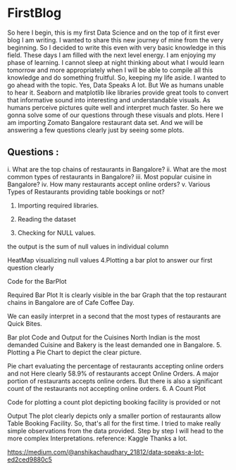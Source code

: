 # FirstBlog
So here I begin, this is my first Data Science and on the top of it first ever blog I am writing.
I wanted to share this new journey of mine from the very beginning. So I decided to write this even with very basic knowledge in this field. These days I am filled with the next level energy. I am enjoying my phase of learning. I cannot sleep at night thinking about what I would learn tomorrow and more appropriately when I will be able to compile all this knowledge and do something fruitful.
So, keeping my life aside. I wanted to go ahead with the topic.
Yes, Data Speaks A lot.
But We as humans unable to hear it. Seaborn and matplotlib like libraries provide great tools to convert that informative sound into interesting and understandable visuals. As humans perceive pictures quite well and interpret much faster. So here we gonna solve some of our questions through these visuals and plots.
Here I am importing Zomato Bangalore restaurant data set. And we will be answering a few questions clearly just by seeing some plots.
## Questions :
i. What are the top chains of restaurants in Bangalore?
ii. What are the most common types of restaurants in Bangalore?
iii. Most popular cuisine in Bangalore?
iv. How many restaurants accept online orders?
v. Various Types of Restaurants providing table bookings or not?



1. Importing required libraries.

2. Reading the dataset

3. Checking for NULL values.

the output is the sum of null values in individual column

HeatMap visualizing null values
4.Plotting a bar plot to answer our first question clearly

Code for the BarPlot

Required Bar Plot
It is clearly visible in the bar Graph that the top restaurant chains in Bangalore are of Cafe Coffee Day.

We can easily interpret in a second that the most types of restaurants are Quick Bites.

Bar plot Code and Output for the Cuisines
North Indian is the most demanded Cuisine and Bakery is the least demanded one in Bangalore.
5. Plotting a Pie Chart to depict the clear picture.

Pie chart evaluating the percentage of restaurants accepting online orders and not
Here clearly 58.9% of restaurants accept Online Orders. A major portion of restaurants accepts online orders. But there is also a significant count of the restaurants not accepting online orders.
6. A Count Plot

Code for plotting a count plot depicting booking facility is provided or not

Output
The plot clearly depicts only a smaller portion of restaurants allow Table Booking Facility.
So, that's all for the first time. I tried to make really simple observations from the data provided. Step by step I will head to the more complex Interpretations.
reference: Kaggle
Thanks a lot.

https://medium.com/@anshikachaudhary_21812/data-speaks-a-lot-ed2ced9880c5
